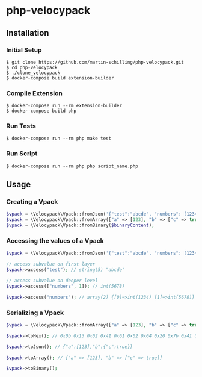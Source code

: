 # php-velocypack

## Installation
### Initial Setup
```
$ git clone https://github.com/martin-schilling/php-velocypack.git
$ cd php-velocypack
$ ./clone_velocypack
$ docker-compose build extension-builder
```
### Compile Extension
```
$ docker-compose run --rm extension-builder
$ docker-compose build php 
```
### Run Tests
```
$ docker-compose run --rm php make test
```
### Run Script
```
$ docker-compose run --rm php php script_name.php
```

## Usage
### Creating a Vpack
```php
$vpack = \Velocypack\Vpack::fromJson('{"test":"abcde", "numbers": [1234, 5678]}');
$vpack = \Velocypack\Vpack::fromArray(["a" => [123], "b" => ["c" => true]]);
$vpack = \Velocypack\Vpack::fromBinary($binaryContent);
```
### Accessing the values of a Vpack
```php
$vpack = \Velocypack\Vpack::fromJson('{"test":"abcde", "numbers": [1234, 5678]}');

// access subvalue on first layer
$vpack->access("test"); // string(5) "abcde"

// access subvalue on deeper level
$vpack->access(["numbers", 1]); // int(5678)

$vpack->access("numbers"); // array(2) {[0]=>int(1234) [1]=>int(5678)}

```
### Serializing a Vpack
```php
$vpack = \Velocypack\Vpack::fromArray(["a" => [123], "b" => ["c" => true]]);

$vpack->toHex(); // 0x0b 0x13 0x02 0x41 0x61 0x02 0x04 0x20 0x7b 0x41 0x62 0x14 0x06 0x41 0x63 0x1a 0x01 0x03 0x09

$vpack->toJson(); // {"a":[123],"b":{"c":true}}

$vpack->toArray(); // ["a" => [123], "b" => ["c" => true]]

$vpack->toBinary();
```

